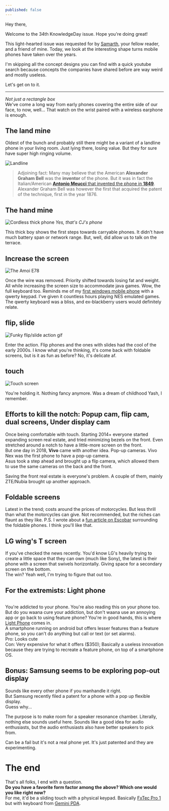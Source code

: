 ```yaml
---
published: false
---
```

Hey there,

Welcome to the 34th KnowledgeDay issue. Hope you're doing great!

This light-hearted issue was requested for by [Samarth](https://www.instagram.com/sam_freakin_sam/), your fellow reader, and a friend of mine. Today, we look at the interesting shape turns mobile phones have taken over the years.

I'm skipping all the concept designs you can find with a quick youtube search because concepts the companies have shared before are way weird and mostly useless.  

Let's get on to it.

-----

*Not just a rectangle box*  
We've come a long way from early phones covering the entire side of our face, to now, well... That watch on the wrist paired with a wireless earphone is enough.  

## The land mine
Oldest of the bunch and probably still there might be a variant of a landline phone in your living room. Just lying there, losing value. But they for sure have super high ringing volume.  

![Landline](https://images-na.ssl-images-amazon.com/images/I/71b6BikUB7L._SL1280_.jpg)

> Adjoining fact: Many may believe that the American **Alexander Graham Bell** was the **inventor** of the phone. But it was in fact the Italian/American [**Antonio Meucci** that invented the phone in **1849**](https://www.loc.gov/everyday-mysteries/item/who-is-credited-with-inventing-the-telephone/). Alexander Graham Bell was however the first that acquired the patent of the technique, first in the year 1876.

## The hand mine
![Cordless thick phone](https://cs3.gtaall.com/screenshots/4dc09/2015-08/original/93653f6d4065304a98d800ce53886686bb5f827c/290724-gta-sa-2015-08-30-10-29-40-529.jpg)
*Yes, that's CJ's phone*

This thick boy shows the first steps towards carryable phones. It didn't have much battery span or network range. But, well, did allow us to talk on the terrace.  

## Increase the screen
![The Amoi E78](https://static.toiimg.com/photo/54214072/Amoi-E78.jpg)

Once the wire was removed. Priority shifted towards losing fat and weight. All while increasing the screen size to accommodate java games. Wow, the full keyboard too. Reminds me of my [first windows mobile phone](https://www.gsmarena.com/amoi_e78-2037.php) with a qwerty keypad. I've given it countless hours playing NES emulated games. The qwerty keyboard was a bliss, and ex-blackberry users would definitely relate.   

## flip, slide
![Funky flip/slide action gif](https://i.pinimg.com/originals/f4/ac/1a/f4ac1a9d2e7da175b1306cae23595b80.jpg)

Enter the action. Flip phones and the ones with slides had the cool of the early 2000s. I know what you're thinking, it's come back with foldable screens, but is it as fun as before? No, it's delicate af.

## touch
![Touch screen]()

You're holding it. Nothing fancy anymore. Was a dream of childhood Yash, I remember.

## Efforts to kill the notch: Popup cam, flip cam, dual screens, Under display cam

Once being comfortable with touch. Starting 2014+ everyone started expanding screen real estate, and tried minimizing bezels on the front. Even stretched around a notch to have a little-more screen on the front.  
But one day in 2018, **Vivo** came with another idea. Pop-up cameras. Vivo Nex was the first phone to have a pop-up camera.  
Asus took a step ahead and brought up a flip camera, which allowed them to use the same cameras on the back and the front.  

Saving the front real estate is everyone's problem. A couple of them, mainly ZTE/Nubia brought up another approach. 

## Foldable screens

Latest in the trend; costs around the prices of motorcycles. But less thrill than what the motorcycles can give. Not recommended, but the riches can flaunt as they like.
P.S. I wrote about a [fun article on Escobar](https://ohyash.medium.com/hold-my-escobar-704b4d6ae14e) surrounding the foldable phones. I think you'll like that.

## LG wing's T screen

If you've checked the news recently. You'd know LG's heavily trying to create a little space that they can own (much like Sony), the latest is their phone with a screen that swivels horizontally. Giving space for a secondary screen on the bottom.  
The win? Yeah well, I'm trying to figure that out too.   

## For the extremists: Light phone
![]()

You're addicted to your phone. You're also reading this on your phone too. But do you waana cure your addiction, but don't waana use an annoying app or go back to using feature phone? You're in good hands, this is where [Light Phone]() comes in.  
A smartphone running on android but offers lesser features than a feature phone, so you can't do anything but call or text (or set alarms).  
Pro: Looks cute  
Con: Very expensive for what it offers ($350); Basically a useless innovation because they are trying to recreate a feature phone, on top of a smartphone OS.  

## Bonus: Samsung seems to be exploring pop-out display

Sounds like every other phone if you manhandle it right.  
But Samsung recently filed a patent for a phone with a pop up flexible display.  
Guess why...  

The purpose is to make room for a speaker resonance chamber. Literally, nothing else sounds useful here. Sounds like a good idea for audio enthusiasts, but the audio enthusiasts also have better speakers to pick from.  

Can be a fail but it's not a real phone yet. It's just patented and they are experimenting.  

# The end
That's all folks, I end with a question.  
**Do you have a favorite form factor among the above? Which one would you like right now?**  
For me, it'd be a sliding touch with a physical keypad. Basically [FxTec Pro 1](https://www.fxtec.com/) but with keyboard from [Gemini PDA](https://store.planetcom.co.uk/products/gemini-pda-1).
